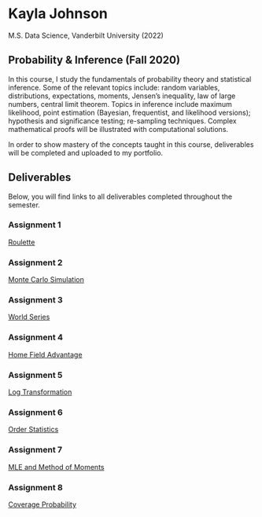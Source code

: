 <script src="https://kit.fontawesome.com/889acaf6e2.js"></script>

# Kayla Johnson
M.S. Data Science, Vanderbilt University (2022)

## Probability & Inference (Fall 2020)

In this course, I study the fundamentals of probability theory and statistical inference. Some of the relevant topics include: random variables, distributions, expectations, moments, Jensen’s inequality, law of large numbers, central limit theorem. Topics in inference include maximum likelihood, point estimation (Bayesian, frequentist, and likelihood versions); hypothesis and significance testing; re-sampling techniques. Complex mathematical proofs will be illustrated with computational solutions.

In order to show mastery of the concepts taught in this course, deliverables will be completed and uploaded to my portfolio.

## Deliverables 

Below, you will find links to all deliverables completed throughout the semester.
### Assignment 1
[Roulette](https://github.com/kaylajohnson1/probability-and-inference-portfolio-johnson-kayla/blob/master/Assignment%201/writeup.html)<br>

### Assignment 2
[Monte Carlo Simulation](https://github.com/kaylajohnson1/probability-and-inference-portfolio-johnson-kayla/blob/master/02-monte-carlo-error/writeup.Rmd)<br>

### Assignment 3 
[World Series](https://github.com/kaylajohnson1/probability-and-inference-portfolio-johnson-kayla/blob/master/03-discrete-probability-calculations/writeup.Rmd)<br>

### Assignment 4 
[Home Field Advantage](https://github.com/kaylajohnson1/probability-and-inference-portfolio-johnson-kayla/blob/master/04-home-field-advantage/writeup.html)<br>

### Assignment 5 
[Log Transformation](https://github.com/kaylajohnson1/probability-and-inference-portfolio-johnson-kayla/blob/master/05-log-transformation/writeup.html)<br>

### Assignment 6
[Order Statistics](https://github.com/kaylajohnson1/probability-and-inference-portfolio-johnson-kayla/blob/master/06-order-statistics/writeup.html)<br>

### Assignment 7 
[MLE and Method of Moments](https://github.com/kaylajohnson1/probability-and-inference-portfolio-johnson-kayla/blob/master/07-mle-and-mm/writeup.html)<br>

### Assignment 8 
[Coverage Probability](https://github.com/kaylajohnson1/probability-and-inference-portfolio-johnson-kayla/blob/master/08-coverage-probability/writeup.html)<br>
